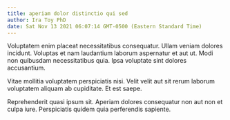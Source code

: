 ```yaml
---
title: aperiam dolor distinctio qui sed
author: Ira Toy PhD
date: Sat Nov 13 2021 06:07:14 GMT-0500 (Eastern Standard Time)
---
```

Voluptatem enim placeat necessitatibus consequatur. Ullam veniam dolores incidunt. Voluptas et nam laudantium laborum aspernatur et aut ut. Modi non quibusdam necessitatibus quia. Ipsa voluptate sint dolores accusantium.

 Vitae mollitia voluptatem perspiciatis nisi. Velit velit aut sit rerum laborum voluptatem aliquam ab cupiditate. Et est saepe.

 Reprehenderit quasi ipsum sit. Aperiam dolores consequatur non aut non et culpa iure. Perspiciatis quidem quia perferendis sapiente.